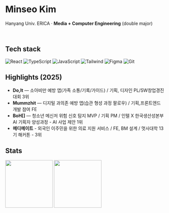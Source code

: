 # Minseo Kim
Hanyang Univ. ERICA · **Media + Computer Engineering** (double major)


<br/>

## Tech stack
<p>
  <img alt="React" src="https://img.shields.io/badge/React-20232a.svg?logo=react&logoColor=61DAFB">
  <img alt="TypeScript" src="https://img.shields.io/badge/TypeScript-3178C6.svg?logo=typescript&logoColor=white">
  <img alt="JavaScript" src="https://img.shields.io/badge/JavaScript-F7DF1E.svg?logo=javascript&logoColor=222">
  <img alt="Tailwind" src="https://img.shields.io/badge/Tailwind-38B2AC.svg?logo=tailwindcss&logoColor=white">
  <img alt="Figma" src="https://img.shields.io/badge/Figma-000000.svg?logo=figma&logoColor=white">
  <img alt="Git" src="https://img.shields.io/badge/Git-F05032.svg?logo=git&logoColor=white">
</p>

## Highlights (2025)
- **Do,It** — 소아비만 예방 앱(가족 소통/기록/가이드) / 기획, 디자인 PL/SW창업경진대회 3위
- **Mummzhit** — 디지털 과의존 예방 앱(습관 형성 과정 팔로우) / 기획,프론트엔드 개발 참여 FE
- **BoH[]** — 청소년 메신저 위험 신호 탐지 MVP / 기획 PM / 인텔 X 한국생산성본부 AI 기획자 양성과정 - AI 사업 제안 1위
- **메디메이트** - 외국인 이주민을 위한 의료 지원 서비스 / FE, BM 설계 / 멋사대학 13기 해커톤 - 3위

## Stats
<p>
  <img height="150" src="https://github-readme-stats.vercel.app/api?username=DoggiKim&show_icons=true&hide_title=true" />
  <img height="150" src="https://github-readme-stats.vercel.app/api/top-langs/?username=DoggiKim&layout=compact&hide_title=true" />
</p>

